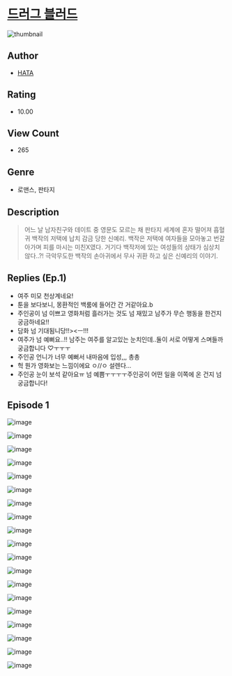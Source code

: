 # [드러그 블러드](https://comic.naver.com/challenge/list?titleId=810272)
![thumbnail](https://image-comic.pstatic.net/user_contents_data/challenge_comic/2023/05/23/364594/upload_3976741376773993571_480x623.jpeg)

## Author
- [HATA](https://comic.naver.com/artistTitle?id=364594)

## Rating
- 10.00

## View Count
- 265

## Genre
- 로맨스, 판타지

## Description
> 어느 날 남자친구와 데이트 중 영문도 모르는 채 판타지 세계에 혼자 떨어져 흡혈귀 백작의 저택에 납치 감금 당한 신예리. 백작은 저택에 여자들을 모아놓고 번갈아가며 피를 마시는 미친X였다. 거기다 백작저에 있는 여성들의 상태가 심상치 않다..?! 극악무도한 백작의 손아귀에서 무사 귀환 하고 싶은 신예리의 이야기.

## Replies (Ep.1)
- 여주 미모 천상계네요!
- 툰을 보다보니, 몽환적인 백룸에 들어간 간 거같아요.b
- 주인공이 넘 이쁘고 영화처럼 흘러가는 것도 넘 재밌고 남주가 무슨 행동을 한건지 궁금하네요!!
- 담화 넘 기대됨니당!!><ㅡ!!!
- 여주가 넘 예뻐요..!! 남주는 여주를 알고있는 눈치인데..둘이 서로 어떻게 스며들까 궁금합니다 ♡ㅜㅜㅜ
- 주인공 언니가 너무 예뻐서 내마음에 입성,,, 총총
- 헉 뭔가 영화보는 느낌이에요 ㅇ//ㅇ 설렌다...
- 주인공 눈이 보석 같아요ㅠ 넘 예쁨ㅜㅜㅜㅜ주인공이 어떤 일을 이쪽에 온 건지 넘 궁금합니다!

## Episode 1
![image](https://image-comic.pstatic.net/user_contents_data/challenge_comic/2023/05/23/364594/upload_4121694366856274480.jpeg)

![image](https://image-comic.pstatic.net/user_contents_data/challenge_comic/2023/05/23/364594/upload_7089286368495874360.jpeg)

![image](https://image-comic.pstatic.net/user_contents_data/challenge_comic/2023/05/23/364594/upload_7306580438459639348.jpeg)

![image](https://image-comic.pstatic.net/user_contents_data/challenge_comic/2023/05/23/364594/upload_3559023917071950689.jpeg)

![image](https://image-comic.pstatic.net/user_contents_data/challenge_comic/2023/05/23/364594/upload_7378079686699071799.jpeg)

![image](https://image-comic.pstatic.net/user_contents_data/challenge_comic/2023/05/23/364594/upload_7377512136033330229.jpeg)

![image](https://image-comic.pstatic.net/user_contents_data/challenge_comic/2023/05/23/364594/upload_7292231815156752945.jpeg)

![image](https://image-comic.pstatic.net/user_contents_data/challenge_comic/2023/05/23/364594/upload_3835150657983374896.jpeg)

![image](https://image-comic.pstatic.net/user_contents_data/challenge_comic/2023/05/23/364594/upload_7018075175743926628.jpeg)

![image](https://image-comic.pstatic.net/user_contents_data/challenge_comic/2023/05/23/364594/upload_3978709506009937456.jpeg)

![image](https://image-comic.pstatic.net/user_contents_data/challenge_comic/2023/05/23/364594/upload_4134698324566881586.jpeg)

![image](https://image-comic.pstatic.net/user_contents_data/challenge_comic/2023/05/23/364594/upload_4122822465048361316.jpeg)

![image](https://image-comic.pstatic.net/user_contents_data/challenge_comic/2023/05/23/364594/upload_7089568942836101987.jpeg)

![image](https://image-comic.pstatic.net/user_contents_data/challenge_comic/2023/05/23/364594/upload_4135769240184895288.jpeg)

![image](https://image-comic.pstatic.net/user_contents_data/challenge_comic/2023/05/23/364594/upload_3977014239519323441.jpeg)

![image](https://image-comic.pstatic.net/user_contents_data/challenge_comic/2023/05/23/364594/upload_7162190587158083632.jpeg)

![image](https://image-comic.pstatic.net/user_contents_data/challenge_comic/2023/05/23/364594/upload_3703706237661569585.jpeg)

![image](https://image-comic.pstatic.net/user_contents_data/challenge_comic/2023/05/23/364594/upload_7003721059331630435.jpeg)

![image](https://image-comic.pstatic.net/user_contents_data/challenge_comic/2023/05/23/364594/upload_3558178189897708848.jpeg)

